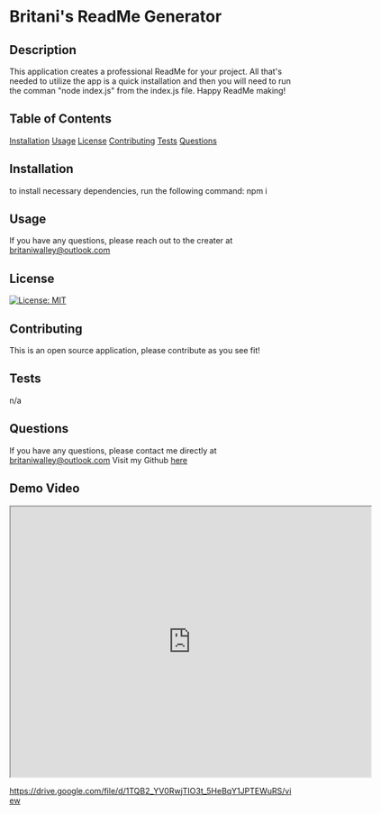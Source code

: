 # Britani's ReadMe Generator 
## Description 
This application creates a professional ReadMe for your project. All that's needed to utilize the app is a quick installation and then you will need to run the comman "node index.js" from the index.js file. Happy ReadMe making!
## Table of Contents
[Installation](#Installation)
[Usage](#Usage)
[License](#License)
[Contributing](#Contributing)
[Tests](#Tests)
[Questions](#Questions)
## Installation 
to install necessary dependencies, run the following command:
npm i
## Usage 
If you have any questions, please reach out to the creater at britaniwalley@outlook.com
## License 
[![License: MIT](https://img.shields.io/badge/License-MIT-yellow.svg)](https://opensource.org/licenses/MIT)
## Contributing 
This is an open source application, please contribute as you see fit! 
## Tests 
n/a
## Questions
If you have any questions, please contact me directly at britaniwalley@outlook.com 
Visit my Github [here](https://github.com/britaniwalley)

## Demo Video 
<iframe src="https://drive.google.com/file/d/1TQB2_YV0RwjTIO3t_5HeBqY1JPTEWuRS/preview" width="640" height="480"></iframe>

<a> https://drive.google.com/file/d/1TQB2_YV0RwjTIO3t_5HeBqY1JPTEWuRS/view </a>